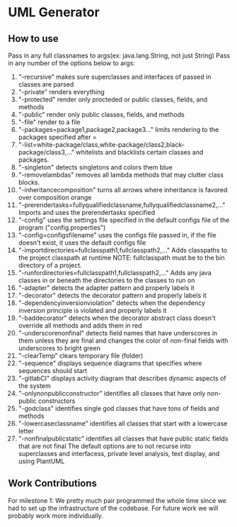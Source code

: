 # UML Generator

## How to use

Pass in any full classnames to args(ex: java.lang.String, not just String)
Pass in any number of the options below to args:
1.  "-recursive" makes sure superclasses and interfaces of passed in classes are parsed
2.  "-private" renders everything
3.  "-protected" render only procteded or public classes, fields, and methods
4.  "-public" render only public classes, fields, and methods
5.  "-file" render to a file
6.  "-packages=package1,package2,package3..." limits rendering to the packages specified after =
7.  "-list=white-package/class,white-package/class2,black-package/class3,..." whitelists and blacklists certain classes and packages.
8.  "-singleton" detects singletons and colors them blue
9.  "-removelambdas" removes all lambda methods that may clutter class blocks.
10. "-inheritancecomposition" turns all arrows where inheritance is favored over composition orange
11. "-prerendertasks=fullyqualifiedclassname,fullyqualifiedclassname2,..." Imports and uses the prerendertasks specified
12. "-config" uses the settings file specified in the default configs file of the program ("config.properties")
13. "-config=configsfilename" uses the configs file passed in, if the file doesn't exist, it uses the default configs file
14. "-importdirectories=fullclasspath1,fullclasspath2,..." Adds classpaths to the project classpath at runtime NOTE: fullclasspath must be to the bin directory of a project.
15. "-runfordirectories=fullclasspath1,fullclasspath2,..." Adds any java classes in or beneath the directories to the classes to run on
16. "-adapter" detects the adapter pattern and properly labels it
17. "-decorator" detects the decorator pattern and properly labels it
18. "-dependencyinversionviolation" detects when the dependency inversion principle is violated and properly labels it
19. "-baddecorator" detects when the decorator abstract class doesn't override all methods and adds them in red
20. "-underscorenonfinal" detects field names that have underscores in them unless they are final and changes the color of non-final fields with underscores to bright green
21. "-clearTemp" clears temporary file (folder)
22. "-sequence" displays sequence diagrams that specifies where sequences should start
23. "-gitlabCI" displays activity diagram that describes dynamic aspects of the system
24. "-onlynonpublicconstructor" identifies all classes that have only non-public constructors
25. "-godclass" identifies single god classes that have tons of fields and methods
26. "-lowercaseclassname" identifies all classes that start with a lowercase letter
27. "-nonfinalpublicstatic" identifies all classes that have public static fields that are not final
The default options are to not recurse into superclasses and interfacess, private level analysis, text display, and using PlantUML

## Work Contributions

For milestone 1:
We pretty much pair programmed the whole time since we had to set up the infrastructure of the codebase. For future work we will probably work more individually.